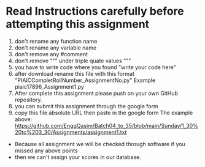 # Read Instructions carefully before attempting this assignment

1) don't rename any function name
2) don't rename any variable name
3) don't remove any #comment 
4) don't remove """ under triple quate values """
5) you have to write code where you found "write your code here"
6) after download rename this file with this format "PIAICCompletRollNumber_AssignmentNo.py"
  Example piaic17896_Assignment1.py
7) After complete this assignment please push on your own GitHub repository.
8) you can submit this assignment through the google form
9) copy this file absolute URL then paste in the google form
 The example above: https://github.com/EnggQasim/Batch04_to_35/blob/main/Sunday/1_30%20to%203_30/Assignments/assignment1.txt

* Because all assignment we will be checked through software if you missed any above points 
* then we can't assign your scores in our database.
